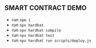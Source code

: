 ## SMART CONTRACT DEMO

- run `npm i`
- run `npx hardhat`
- run `npx hardhat compile`
- run `npx hardhat test `
- run `npx hardhat run scripts/deploy.js`